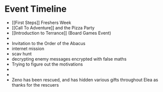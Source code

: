 # Event Timeline
- [[First Steps]] Freshers Week
- [[Call To Adventure]] and the Pizza Party
- [[Introduction to Terrance]] (Board Games Event)
- 
- Invitation to the Order of the Abacus
- internet mission
- scav hunt
- decrypting enemy messages encrypted with false maths
- Trying to figure out the motivations
- 
- 
- Zeno has been rescued, and has hidden various gifts throughout Elea as thanks for the rescuers